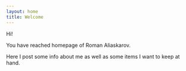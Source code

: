 ```yaml
---
layout: home
title: Welcome
---
```


Hi!

You have reached homepage of Roman Aliaskarov. 

Here I post some info about me as well as some items I want to keep at hand.


